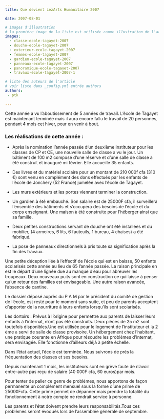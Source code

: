 ```yaml
---
title: Que devient LézArts Humanitaire 2007

date: 2007-08-01

# images d'illustration
# la première image de la liste est utilisée comme illustration de l'article dans les pages de listing.
images:
  - classe-ecole-tagayet-2007
  - douche-ecole-tagayet-2007
  - exterieur-ecole-tagayet-2007
  - femmes-ecole-tagayet-2007
  - gardien-ecole-tagayet-2007
  - panneaux-ecole-tagayet-2007
  - panoramique-ecole-tagayet-2007
  - travaux-ecole-tagayet-2007-1

# liste des auteurs de l'article
# voir liste dans _config.yml entrée authors
authors:
 - ptk

---
```


Cette année a vu l’aboutissement de 5 années de travail. L’école de Tagayet est maintenant terminée mais il aura encore fallu le travail de 20 personnes, pendant 4 mois cet hiver, pour en venir à bout.

### Les réalisations de cette année :

- Après la nomination l’année passée d’un deuxième instituteur pour les classes de CP et CE, une nouvelle salle de classe a  vu le jour. Un bâtiment de 100 m2 composé d’une réserve et d’une salle de classe a été construit et inauguré mi février. Elle accueille 35 enfants.

- Des livres et du matériel scolaire pour un montant de 210 000f cfa (310 €) sont venu en complément des dons effectués  par les enfants de l’école de Jonchery (52 France) jumelée avec  l’école de Tagayet.

- Les murs extérieurs et les portes viennent terminer la construction.

- Un gardien à été embauché. Son salaire est de 25000F cfa, il surveillera l’ensemble des bâtiments et s’occupera des besoins de l’école et du corps enseignant. Une maison à été construite pour l’héberger ainsi que sa famille.

- Deux petites constructions servant de douche ont été installées et du mobilier, (4 armoires, 6 lits, 6 fauteuils, 1 bureau, 4 chaises) a été fabriqué.

- La pose de panneaux directionnels à pris toute sa signification après la fin des travaux.

Une petite déception liée à l’effectif de l’école qui est en baisse, 50 enfants scolarisés cette année au lieu de 65 l’année passée. La raison principale en est le départ d’une lignée due au manque d’eau pour abreuver les troupeaux. Deux nouveaux puits sont en construction ce qui laisse à penser qu’un retour des familles est envisageable.
Une autre raison avancée, l’absence de cantine.

Le dossier déposé auprès du P A M par le président du comité de gestion de l’école, est resté pour le moment sans suite, et peu de parents acceptent d’apporter de la nourriture à leurs enfants lorsqu’ils sont scolarisés.

Les dortoirs : Prévus à l’origine pour permettre aux parents de laisser leurs enfants à l’internat, n’ont pas été construits. Deux pièces de 25 m2 sont toutefois disponibles.Une est utilisée pour le logement de l’instituteur et la 2 ème a servi de salle de classe provisoire. Un hébergement chez l’habitant, une pratique courante en Afrique pour résoudre les problèmes d’internat, sera envisagée. Elle fonctionne d’ailleurs déjà à petite échelle.


Dans l’état actuel, l’école est terminée. Nous suivrons de près la fréquentation des classes et ses besoins.

Depuis maintenant 1 mois, les instituteurs sont en grève faute de n’avoir entre-autre pas reçu de salaire (40 000F cfa, 60 euros)par mois.

Pour tenter de palier ce genre de problèmes, nous apportons de façon permanente  un complément mensuel sous la forme d’une prime de 25000Fcfa. Cette prime permet de dépanner mais prendre la totalité du fonctionnement à notre compte ne rendrait service à personne.

Les parents et l’état doivent prendre leurs responsabilités.Tous ces problèmes seront évoqués lors de l’assemblée  générale de septembre.

